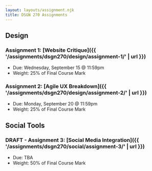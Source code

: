 ```yaml
---
layout: layouts/assignment.njk
title: DSGN 270 Assignments
---
```


## Design
### Assignment 1: [Website Critique]({{ '/assignments/dsgn270/design/assignment-1/' | url }})
- Due: Wednesday, September 15 @ 11:59pm
- Weight: 25% of Final Course Mark

### Assignment 2: [Agile UX Breakdown]({{ '/assignments/dsgn270/design/assignment-2/' | url }})
- Due: Monday, September 20 @ 11:59pm
- Weight: 25% of Final Course Mark

## Social Tools
### DRAFT - Assignment 3: [Social Media Integration]({{ '/assignments/dsgn270/social/assignment-3/' | url }})
- Due: TBA
- Weight: 50% of Final Course Mark
